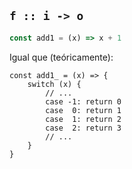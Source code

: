 ## `f :: i -> o`

```js
const add1 = (x) => x + 1
```

<div class="fragment">
Igual que (teóricamente):
<pre><code class="lang-js hljs javascript">const add1_ = (x) => {
    switch (x) {
        // ...
        case -1: return 0
        case  0: return 1
        case  1: return 2
        case  2: return 3
        // ...
    }
}</code></pre>
</div>
